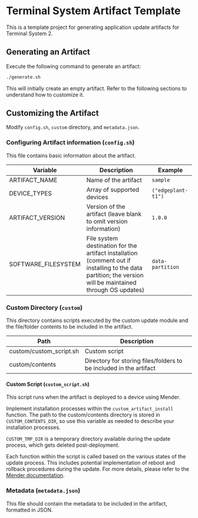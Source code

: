 # Terminal System Artifact Template

This is a template project for generating application update artifacts for Terminal System 2.

## Generating an Artifact

Execute the following command to generate an artifact:

```bash
./generate.sh
```

This will initially create an empty artifact. Refer to the following sections to understand how to customize it.

## Customizing the Artifact

Modify `config.sh`, `custom` directory, and `metadata.json`.

### Configuring Artifact information (`config.sh`)

This file contains basic information about the artifact.

| Variable | Description | Example |
| --- | --- | --- |
| ARTIFACT_NAME | Name of the artifact | `sample` |
| DEVICE_TYPES | Array of supported devices | `("edgeplant-t1")` |
| ARTIFACT_VERSION | Version of the artifact (leave blank to omit version information) | `1.0.0` |
| SOFTWARE_FILESYSTEM | File system destination for the artifact installation (comment out if installing to the data partition; the version will be maintained through OS updates) | `data-partition` |

### Custom Directory (`custom`)

This directory contains scripts executed by the custom update module and the file/folder contents to be included in the artifact.

| Path | Description |
| --- | --- |
| custom/custom_script.sh | Custom script |
| custom/contents | Directory for storing files/folders to be included in the artifact |

#### Custom Script (`custom_script.sh`)

This script runs when the artifact is deployed to a device using Mender.

Implement installation processes within the `custom_artifact_install` function. The path to the custom/contents directory is stored in `CUSTOM_CONTENTS_DIR`, so use this variable as needed to describe your installation processes.

`CUSTOM_TMP_DIR` is a temporary directory available during the update process, which gets deleted post-deployment.

Each function within the script is called based on the various states of the update process. This includes potential implementation of reboot and rollback procedures during the update. For more details, please refer to the [Mender documentation](https://docs.mender.io/artifact-creation/create-a-custom-update-module).

### Metadata (`metadata.json`)

This file should contain the metadata to be included in the artifact, formatted in JSON.
